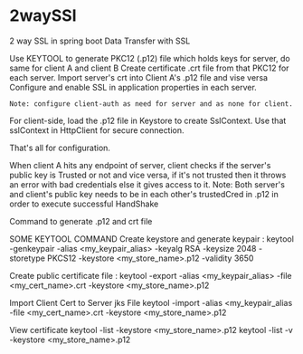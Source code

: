 # 2waySSl
2 way SSL in spring boot
Data Transfer with SSL 

Use KEYTOOL to generate PKC12 (.p12) file which holds keys for server, do same for client A and client B
Create certificate .crt file from that PKC12 for each server.
Import server's crt into Client A's .p12 file and vise versa
Configure and enable SSL in application properties in each server. 

	Note: configure client-auth as need for server and as none for client.
For client-side, load the .p12 file in Keystore to create SslContext.
Use that sslContext in HttpClient for secure connection.

That's all for configuration.
  
When client A hits any endpoint of server, client checks if the server's public key is Trusted or not and vice versa, if it's not trusted then it throws an error with bad credentials else it gives access to it. 
	Note: Both server's and client's public key needs to be in each other's  trustedCred in .p12 in order to execute successful HandShake





Command to generate .p12 and crt file

SOME KEYTOOL COMMAND
Create keystore and generate keypair :
keytool -genkeypair -alias <my_keypair_alias> -keyalg RSA -keysize 2048 -storetype PKCS12 -keystore <my_store_name>.p12 -validity 3650

Create public certificate file :
keytool -export -alias <my_keypair_alias> -file <my_cert_name>.crt -keystore <my_store_name>.p12 

Import Client Cert to Server jks File 
keytool -import -alias <my_keypair_alias -file <my_cert_name>.crt -keystore <my_store_name>.p12
 
View certificate
keytool -list -keystore <my_store_name>.p12
keytool -list -v -keystore <my_store_name>.p12













